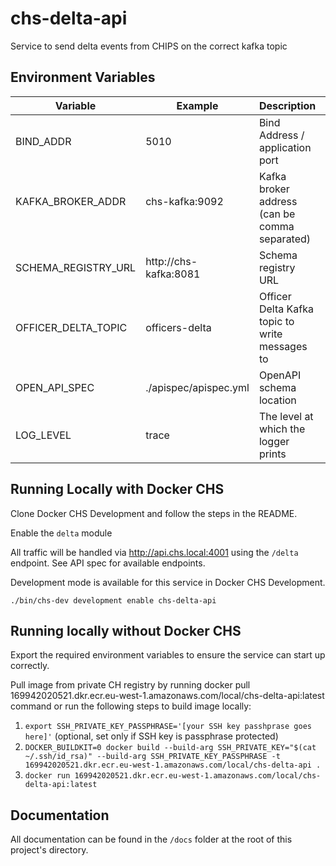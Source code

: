 # chs-delta-api
Service to send delta events from CHIPS on the correct kafka topic

Environment Variables
-----------------

|  Variable                         |  Example                          |  Description                                       |  Required                                       |
| --------------------------------- | --------------------------------- | -------------------------------------------------- | ----------------------------------------------- |
| BIND_ADDR                         | 5010                              | Bind Address / application port                    | TRUE                                            |
| KAFKA_BROKER_ADDR                 | chs-kafka:9092                    | Kafka broker address (can be comma separated)      | TRUE                                            |
| SCHEMA_REGISTRY_URL               | http://chs-kafka:8081             | Schema registry URL                                | TRUE                                            |
| OFFICER_DELTA_TOPIC               | officers-delta                    | Officer Delta Kafka topic to write messages to     | TRUE                                            |
| OPEN_API_SPEC                     | ./apispec/apispec.yml             | OpenAPI schema location                            | TRUE                                            |
| LOG_LEVEL                         | trace                             | The level at which the logger prints               | FALSE                                           |

## Running Locally with Docker CHS
Clone Docker CHS Development and follow the steps in the README.

Enable the `delta` module

All traffic will be handled via http://api.chs.local:4001 using the `/delta` endpoint. See API spec for available endpoints.

Development mode is available for this service in Docker CHS Development.

`./bin/chs-dev development enable chs-delta-api`

## Running locally without Docker CHS
Export the required environment variables to ensure the service can start up correctly.

Pull image from private CH registry by running docker pull 169942020521.dkr.ecr.eu-west-1.amazonaws.com/local/chs-delta-api:latest 
command or run the following steps to build image locally:

1. `export SSH_PRIVATE_KEY_PASSPHRASE='[your SSH key passhprase goes here]'` (optional, set only if SSH key is passphrase protected)
2. `DOCKER_BUILDKIT=0 docker build --build-arg SSH_PRIVATE_KEY="$(cat ~/.ssh/id_rsa)" --build-arg SSH_PRIVATE_KEY_PASSPHRASE -t 169942020521.dkr.ecr.eu-west-1.amazonaws.com/local/chs-delta-api .`
3. `docker run 169942020521.dkr.ecr.eu-west-1.amazonaws.com/local/chs-delta-api:latest`

## Documentation
All documentation can be found in the `/docs` folder at the root of this project's directory.